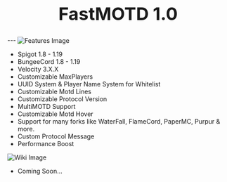 <div align="center">
<h1 style="font-size:40px"> FastMOTD 1.0 </h1>
</div>
---

<img align="center" alt="Features Image" src="https://imgur.com/fjifc9m">



* Spigot 1.8 - 1.19
* BungeeCord 1.8 - 1.19
* Velocity 3.X.X
* Customizable MaxPlayers
* UUID System & Player Name System for Whitelist
* Customizable Motd Lines
* Customizable Protocol Version
* MultiMOTD Support
* Customizable Motd Hover
* Support for many forks like WaterFall, FlameCord, PaperMC, Purpur & more.
* Custom Protocol Message
* Performance Boost

<img align="center" alt="Wiki Image" src="https://imgur.com/mvK1kCB">

* Coming Soon...
